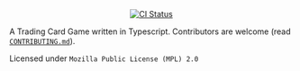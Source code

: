 <div align="center">
	<a href="https://github.com/Mistrustfully/tcg/actions/workflows/commit.yml"><img src="https://github.com/Mistrustfully/tcg/actions/workflows/commit.yml/badge.svg" alt="CI Status" /></a>
</div>

A Trading Card Game written in Typescript.
Contributors are welcome (read [`CONTRIBUTING.md`](https://github.com/Mistrustfully/tcg/blob/master/CONTRIBUTING.md)).

Licensed under `Mozilla Public License (MPL) 2.0`
